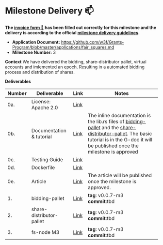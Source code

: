 # Milestone Delivery :mailbox:

**The [invoice form :pencil:](https://docs.google.com/forms/d/e/1FAIpQLSfmNYaoCgrxyhzgoKQ0ynQvnNRoTmgApz9NrMp-hd8mhIiO0A/viewform) has been filled out correctly for this milestone and the delivery is according to the official [milestone delivery guidelines](https://github.com/w3f/Grants-Program/blob/master/docs/milestone-deliverables-guidelines.md).**  

* **Application Document:** https://github.com/w3f/Grants-Program/blob/master/applications/fair_squares.md
* **Milestone Number:** 3

**Context** 
We have delivered the bidding, share-distributor pallet, virtual accounts and imlemented an epoch. Resulting in a automated bidding process and distribution of shares.

**Deliverables**

| Number | Deliverable | Link | Notes |
| ------------- | ------------- | ------------- |------------- |
| 0a. | License: Apache 2.0 |[Link](https://github.com/Fair-Squares/fair-squares/blob/main/LICENSE)| | 
| 0b.  | Documentation & tutorial |[Link](https://docs.google.com/document/d/1FxOSXGR49MX-UsGgBW24Rz0W1cfvwhfhIIrnPKiNhHc/edit?usp=sharing)| The inline documentation is the lib.rs files of [bidding-pallet](https://github.com/Fair-Squares/fair-squares/tree/main/pallets/bidding) and the [share-distributor-pallet](https://github.com/Fair-Squares/fair-squares/tree/main/pallets/share_distributor). The basic tutorial is in the G-doc it will be published once the milestone is approved| 
| 0c. | Testing Guide |[Link](https://github.com/Fair-Squares/fair-squares#run-all-tests) || 
| 0d. | Dockerfile |[Link](https://github.com/Fair-Squares/fair-squares/blob/main/Dockerfile) | | 
| 0e.  | Article |[Link](https://docs.google.com/document/d/1y17QmO7sGR5FJEjtH9NJx5RowqBOtzgoKzcGyfPSVn4/edit?usp=sharing)| The article will be published once the milestone is approved. | 
| 1.  | bidding-pallet |[Link](https://github.com/Fair-Squares/fair-squares/tree/main/pallets/onboarding)| **tag**: v0.0.7-m3 </br> **commit**:tbd|
| 2.  | share-distributor-pallet |[Link](https://github.com/Fair-Squares/fair-squares/tree/main/pallets/share_distributor)| **tag**: v0.0.7-m3 </br> **commit**:tbd|
| 3.  | fs-node M3 |[Link](https://github.com/Fair-Squares/fair-squares)| **tag**: v0.0.7-m3 </br> **commit**:tbd|

